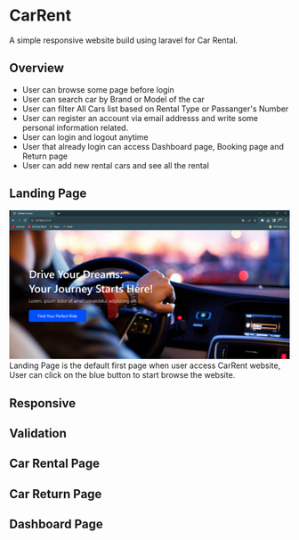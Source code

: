 # CarRent

A simple responsive website build using laravel for Car Rental.

## Overview

- User can browse some page before login
- User can search car by Brand or Model of the car
- User can filter All Cars list based on Rental Type or Passanger's Number
- User can register an account via email addresss and write some personal information related.
- User can login and logout anytime
- User that already login can access Dashboard page, Booking page and Return page
- User can add new rental cars and see all the rental

## Landing Page

![](/public/img/screenshots/landing_page.png)
Landing Page is the default first page when user access CarRent website, User can click on the blue button to start browse the website.

## Responsive

## Validation

## Car Rental Page

## Car Return Page

## Dashboard Page


